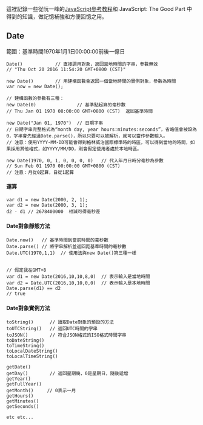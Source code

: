 這裡記錄一些從阮一峰的[JavaScript參考教程](http://javascript.ruanyifeng.com/)和 JavaScript: The Good Part 中得到的知識，做記憶補強和方便回憶之用。

## Date

範圍：基準時間1970年1月1日00:00:00前後一億日

```
Date()            // 直接調用對象，返回當地時間的字串，參數無效
// "Thu Oct 20 2016 11:54:20 GMT+0800 (CST)"       

new Date()        // 用建構函數會返回一個當地時間的實例對象，參數為時間
var now = new Date();

// 建構函數的參數有三種：
new Date(0)               // 基準點起算的毫秒數
// Thu Jan 01 1970 08:00:00 GMT+0800 (CST)  返回基準時間

new Date("Jan 01, 1970")  // 日期字串
// 日期字串完整格式為“month day, year hours:minutes:seconds”，省略值會被設為0，字串會先經過Date.parse()，所以只要可以被解析，就可以當作參數輸入。
// 注意：使用YYYY-MM-DD可能會得到格林威治國際標準時的時區，可以得到當地的時間，如果採用其他格式，如YYYY/MM/DD，則會假定使用者處於本地時區。

new Date(1970, 0, 1, 0, 0, 0, 0)   // 代入年月日時分毫秒為參數
// Sun Feb 01 1970 00:00:00 GMT+0800 (CST)
// 注意：月從0起算，日從1起算
```

#### 運算

```
var d1 = new Date(2000, 2, 1);
var d2 = new Date(2000, 3, 1);
d2 - d1 // 2678400000  相減可得毫秒差
```

#### Date對象靜態方法
```
Date.now()   // 基準時間到當前時間的毫秒數
Date.parse() // 將字串解析並返回距基準時間的毫秒數
Date.UTC(1970,1,1)  // 使用法與new Date()第三種一樣


// 假定我在GMT+8
var d1 = new Date(2016,10,10,8,0)  // 表示輸入是當地時間
var d2 = Date.UTC(2016,10,10,0,0)  // 表示輸入是本地時間
Date.parse(d1) == d2
// true
```

#### Date對象實例方法
```
toString()      // 讀取Date對象的預設的方法
toUTCString()   // 返回UTC時間的字串
toJSON()        // 符合JSON格式的ISO格式時間字串
toDateString()
toTimeString()
toLocalDateString()
toLocalTimeString()

getDate()
getDay()        // 返回星期幾，0是星期日，隨後遞增
getYear()
getFullYear()
getMonth()     // 0表示一月
getHours()
getMinutes()
getSeconds()

etc etc...
```

